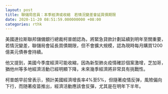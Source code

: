```yaml
---
layout: post
title: 聯儲局官員：本季經濟或收縮　若情況變差會延買債期限
date: 2020-11-20 08:51:59.000000000 +08:00
categories: rthk
---
```


美國達拉斯聯邦儲備銀行總裁柯普朗認為，將緊急貸款計劃延續到明年至關重要，若情況變差，聯儲局會延長買債期限，但不會擴大規模，認為現時每月購買1200億美元債券會持續。

他又提到，美國今季度經濟可能收縮，因為新型肺炎疫情確診個案激增，芝加哥，猶他州等多地經濟活動已經明顯下降，未來幾季經濟將非常具有挑戰性。

柯普朗早前曾表示，預計美國經濟增長率4%至5%，但隨著疫情反弹，風險偏向下行，而随著疫苗推出，經濟活動應該會反彈，尤其是在明年下半年。
